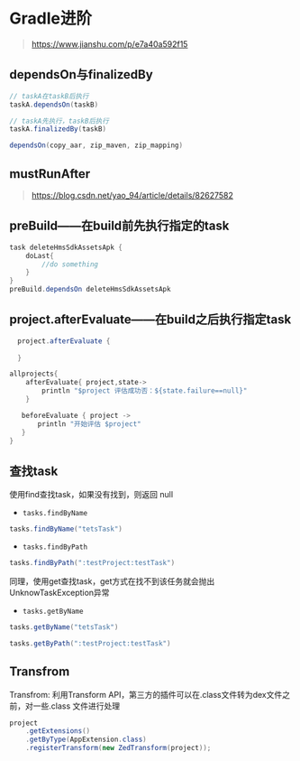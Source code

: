 # Gradle进阶
> https://www.jianshu.com/p/e7a40a592f15

## dependsOn与finalizedBy
```java
// taskA在taskB后执行
taskA.dependsOn(taskB)

// taskA先执行，taskB后执行
taskA.finalizedBy(taskB)

dependsOn(copy_aar, zip_maven, zip_mapping)

```

## mustRunAfter

> https://blog.csdn.net/yao_94/article/details/82627582

## preBuild——在build前先执行指定的task

```java
task deleteHmsSdkAssetsApk {
    doLast{
        //do something
    }
}
preBuild.dependsOn deleteHmsSdkAssetsApk

```

## project.afterEvaluate——在build之后执行指定task
```java
  project.afterEvaluate {
  
  }

allprojects{
    afterEvaluate{ project,state->
        println "$project 评估成功否：${state.failure==null}"
    }

   beforeEvaluate { project ->
       println "开始评估 $project"
   }
}
```



## 查找task

使用find查找task，如果没有找到，则返回 null
- ```tasks.findByName```
```java
tasks.findByName("tetsTask")
```

- ```tasks.findByPath```
```java
tasks.findByPath(":testProject:testTask")
```

同理，使用get查找task，get方式在找不到该任务就会抛出UnknowTaskException异常
- ```tasks.getByName```
```java
tasks.getByName("tetsTask")

tasks.getByPath(":testProject:testTask")
```

## Transfrom
Transfrom: 利用Transform API，第三方的插件可以在.class文件转为dex文件之前，对一些.class 文件进行处理

```java
project
    .getExtensions()
    .getByType(AppExtension.class)
    .registerTransform(new ZedTransform(project));
```
